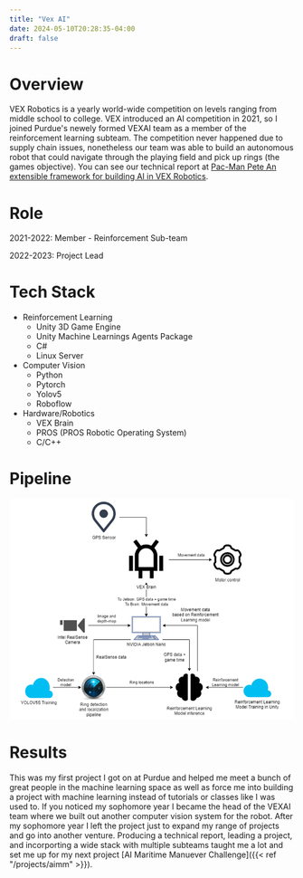 ```yaml
---
title: "Vex AI"
date: 2024-05-10T20:28:35-04:00
draft: false
---
```

# Overview
VEX Robotics is a yearly world-wide competition on levels ranging from middle school to college. VEX introduced an AI competition in 2021, so I joined Purdue's newely formed VEXAI team as a member of the reinforcement learning subteam. The competition never happened due to supply chain issues, nonetheless our team was able to build an autonomous robot that could navigate through the playing field and pick up rings (the games objective). You can see our technical report at [Pac-Man Pete An extensible framework for building AI in VEX Robotics](https://arxiv.org/pdf/2211.14385).

# Role
2021-2022: Member - Reinforcement Sub-team

2022-2023: Project Lead

# Tech Stack
- Reinforcement Learning
    - Unity 3D Game Engine
    - Unity Machine Learnings Agents Package
    - C#
    - Linux Server 
- Computer Vision
    - Python
    - Pytorch
    - Yolov5
    - Roboflow 
- Hardware/Robotics
    - VEX Brain
    - PROS (PROS Robotic Operating System)
    - C/C++

# Pipeline
![VEXAI Pipeline](../../resources/_gen/images/vex_pipeline.png)

# Results
This was my first project I got on at Purdue and helped me meet a bunch of great people in the machine learning space as well as force me into building a project with machine learning instead of tutorials or classes like I was used to. If you noticed my sophomore year I became the head of the VEXAI team where we built out another computer vision system for the robot. After my sophomore year I left the project just to expand my range of projects and go into another venture. Producing a technical report, leading a project, and incorporting a wide stack with multiple subteams taught me a lot and set me up for my next project [AI Maritime Manuever Challenge]({{< ref "/projects/aimm" >}}).